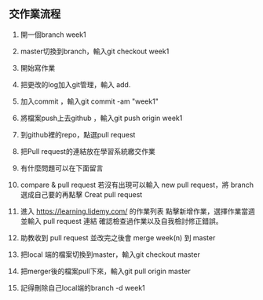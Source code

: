 ## 交作業流程

1. 開一個branch week1
2. master切換到branch，輸入git checkout week1
3. 開始寫作業
4. 把更改的log加入git管理，輸入 add.
5. 加入commit ，輸入git commit -am "week1"
6. 將檔案push上去github ，輸入git push origin week1 
7. 到github裡的repo，點選pull request
8. 把Pull request的連結放在學習系統繳交作業
9. 有什麼問題可以在下面留言

10. compare & pull request 若沒有出現可以輸入 new pull request，將 branch 選成自己要的再點擊 Creat pull request
11. 進入 https://learning.lidemy.com/ 的作業列表
點擊新增作業，選擇作業當週並輸入 pull request 連結
確認檢查過作業以及自我檢討修正錯誤。
12. 助教收到 pull request 並改完之後會 merge week(n) 到 master
13. 把local 端的檔案切換到master，輸入git checkout master
14. 把merger後的檔案pull下來，輸入git pull origin master
15. 記得刪除自己local端的branch -d week1 